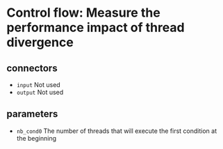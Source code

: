 # Control flow: Measure the performance impact of thread divergence

## connectors

* `input` Not used
* `output` Not used

## parameters

* `nb_cond0` The number of threads that will execute the first condition at the beginning
